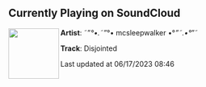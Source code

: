 ## Currently Playing on SoundCloud

[<img align="left" width="100" src="https://i1.sndcdn.com/artworks-2ss7ZbdIad0KaBzF-ndMXJA-t500x500.jpg">](https://soundcloud.com/mcsleepwalker/disjointed)

**Artist**: ˜”*°•.˜”*°• mcsleepwalker •°*”˜.•°*”˜ 

**Track**: Disjointed

Last updated at 06/17/2023 08:46
